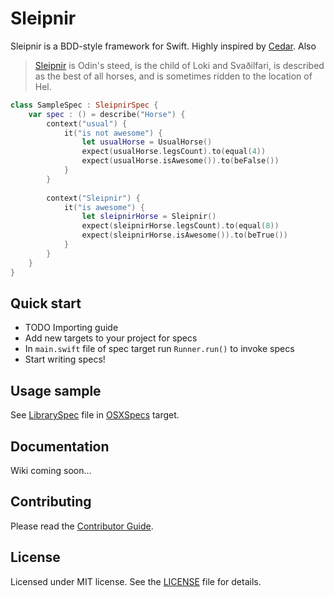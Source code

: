 # Sleipnir

Sleipnir is a BDD-style framework for Swift. Highly inspired by [Cedar](https://github.com/pivotal/cedar). 
Also
> [Sleipnir](http://en.wikipedia.org/wiki/Sleipnir) is Odin's steed, is the child of Loki and Svaðilfari, is described as the best of all horses, and is sometimes ridden to the location of Hel. 
  
```swift
class SampleSpec : SleipnirSpec {
    var spec : () = describe("Horse") {
        context("usual") {
            it("is not awesome") {
                let usualHorse = UsualHorse()
                expect(usualHorse.legsCount).to(equal(4))
                expect(usualHorse.isAwesome()).to(beFalse())
            }
        }
        
        context("Sleipnir") {
            it("is awesome") {
                let sleipnirHorse = Sleipnir()
                expect(sleipnirHorse.legsCount).to(equal(8))
                expect(sleipnirHorse.isAwesome()).to(beTrue())
            }
        }
    }
}
```

## Quick start

* TODO Importing guide
* Add new targets to your project for specs
* In ```main.swift``` file of spec target run ```Runner.run()``` to invoke specs
* Start writing specs!

## Usage sample

See [LibrarySpec](https://github.com/railsware/Sleipnir/blob/master/OSXSpecs/LibrarySpec.swift) file in [OSXSpecs](https://github.com/railsware/Sleipnir/blob/master/OSXSpecs) target.

## Documentation

Wiki coming soon...

## Contributing

Please read the [Contributor Guide](https://github.com/railsware/Sleipnir/blob/master/CONTRIBUTING.md).

## License

Licensed under MIT license. See the [LICENSE](https://github.com/railsware/Sleipnir/blob/master/LICENSE) file for details.
